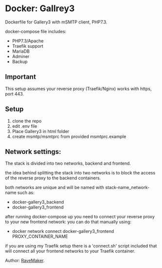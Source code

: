 # Docker: Gallrey3
Dockerfile for Gallery3 with mSMTP client, PHP7.3.

docker-compose file includes:
 - PHP7.3/Apache
 - Traefik support
 - MariaDB
 - Adminer
 - Backup

## Important
This setup assumes your reverse proxy (Traefik/Nginx) works with https, port 443.

## Setup
1. clone the repo
2. edit .env file
3. Place Gallery3 in html folder
4. create msmtp/msmtprc from provided msmtprc.example

## Network settings:
The stack is divided into two networks, backend and frontend.

the idea behind splitting the stack into two networks
is to block the access of the reverse proxy to the backend containers.

both networks are unique and will be named with stack-name_network-name such as:

- docker-gallery3_backend
- docker-gallery3_frontend

after running docker-compose up you need to connect your reverse proxy to your new frontend network:
 you can do that manually using:
 - docker network connect docker-gallery3_frontend PROXY_CONTAINER_NAME

if you are using my Traefik setup there is a 'connect.sh' script included
that will connect all your frontend networks to your Traefik container.

Author: [RaveMaker][RaveMaker].

[RaveMaker]: http://ravemaker.net
